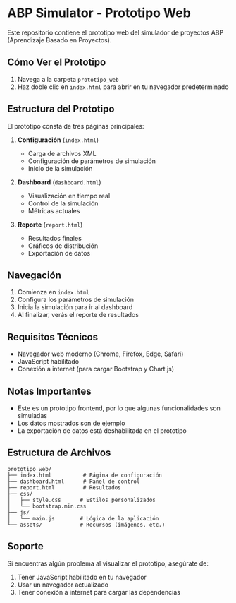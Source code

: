 # ABP Simulator - Prototipo Web

Este repositorio contiene el prototipo web del simulador de proyectos ABP (Aprendizaje Basado en Proyectos).

## Cómo Ver el Prototipo

1. Navega a la carpeta `prototipo_web`
2. Haz doble clic en `index.html` para abrir en tu navegador predeterminado

## Estructura del Prototipo

El prototipo consta de tres páginas principales:

1. **Configuración** (`index.html`)
   - Carga de archivos XML
   - Configuración de parámetros de simulación
   - Inicio de la simulación

2. **Dashboard** (`dashboard.html`)
   - Visualización en tiempo real
   - Control de la simulación
   - Métricas actuales

3. **Reporte** (`report.html`)
   - Resultados finales
   - Gráficos de distribución
   - Exportación de datos

## Navegación

1. Comienza en `index.html`
2. Configura los parámetros de simulación
3. Inicia la simulación para ir al dashboard
4. Al finalizar, verás el reporte de resultados

## Requisitos Técnicos

- Navegador web moderno (Chrome, Firefox, Edge, Safari)
- JavaScript habilitado
- Conexión a internet (para cargar Bootstrap y Chart.js)

## Notas Importantes

- Este es un prototipo frontend, por lo que algunas funcionalidades son simuladas
- Los datos mostrados son de ejemplo
- La exportación de datos está deshabilitada en el prototipo

## Estructura de Archivos

```
prototipo_web/
├── index.html          # Página de configuración
├── dashboard.html      # Panel de control
├── report.html         # Resultados
├── css/
│   ├── style.css      # Estilos personalizados
│   └── bootstrap.min.css
├── js/
│   └── main.js        # Lógica de la aplicación
└── assets/            # Recursos (imágenes, etc.)
```

## Soporte

Si encuentras algún problema al visualizar el prototipo, asegúrate de:
1. Tener JavaScript habilitado en tu navegador
2. Usar un navegador actualizado
3. Tener conexión a internet para cargar las dependencias 